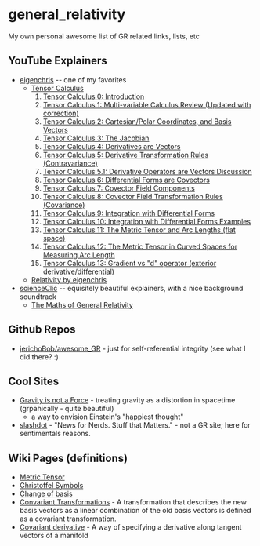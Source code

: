 # general_relativity

My own personal awesome list of GR related links, lists, etc

## YouTube Explainers

* [eigenchris](https://www.youtube.com/c/eigenchris/playlists) -- one of my favorites
  * [Tensor Calculus](https://www.youtube.com/playlist?list=PLJHszsWbB6hpk5h8lSfBkVrpjsqvUGTCx)
    1. [Tensor Calculus 0: Introduction](https://www.youtube.com/watch?v=kGXr1SF3WmA&list=PLJHszsWbB6hpk5h8lSfBkVrpjsqvUGTCx)
    2. [Tensor Calculus 1: Multi-variable Calculus Review (Updated with correction)](https://www.youtube.com/watch?v=pdtb7vhxl4w&list=PLJHszsWbB6hpk5h8lSfBkVrpjsqvUGTCx&index=2)
    3. [Tensor Calculus 2: Cartesian/Polar Coordinates, and Basis Vectors](https://www.youtube.com/watch?v=rr5qEb_kT6c&list=PLJHszsWbB6hpk5h8lSfBkVrpjsqvUGTCx&index=3)
    4. [Tensor Calculus 3: The Jacobian](https://www.youtube.com/watch?v=OMCguyCnTQk&list=PLJHszsWbB6hpk5h8lSfBkVrpjsqvUGTCx&index=4)
    5. [Tensor Calculus 4: Derivatives are Vectors](https://www.youtube.com/watch?v=9yOb9gHnLUk&list=PLJHszsWbB6hpk5h8lSfBkVrpjsqvUGTCx&index=5)
    6. [Tensor Calculus 5: Derivative Transformation Rules (Contravariance)](https://www.youtube.com/watch?v=zKuyaQ4JRs8&list=PLJHszsWbB6hpk5h8lSfBkVrpjsqvUGTCx&index=6)
    7. [Tensor Calculus 5.1: Derivative Operators are Vectors Discussion](https://www.youtube.com/watch?v=VHkL5HpL0HY&list=PLJHszsWbB6hpk5h8lSfBkVrpjsqvUGTCx&index=7)
    8. [Tensor Calculus 6: Differential Forms are Covectors](https://www.youtube.com/watch?v=XGL-vpk-8dU&list=PLJHszsWbB6hpk5h8lSfBkVrpjsqvUGTCx&index=8)
    9. [Tensor Calculus 7: Covector Field Components](https://www.youtube.com/watch?v=r_20yXBdhJk&list=PLJHszsWbB6hpk5h8lSfBkVrpjsqvUGTCx&index=9)
    10. [Tensor Calculus 8: Covector Field Transformation Rules (Covariance)](https://www.youtube.com/watch?v=4doR1XCXzKU&list=PLJHszsWbB6hpk5h8lSfBkVrpjsqvUGTCx&index=10)
    11. [Tensor Calculus 9: Integration with Differential Forms](https://www.youtube.com/watch?v=kyzSofggsqg&list=PLJHszsWbB6hpk5h8lSfBkVrpjsqvUGTCx&index=11)
    12. [Tensor Calculus 10: Integration with Differential Forms Examples](https://www.youtube.com/watch?v=PzrGGbX-_54&list=PLJHszsWbB6hpk5h8lSfBkVrpjsqvUGTCx&index=12)
    13. [Tensor Calculus 11: The Metric Tensor and Arc Lengths (flat space)](https://www.youtube.com/watch?v=BbQmTmSzUCI&list=PLJHszsWbB6hpk5h8lSfBkVrpjsqvUGTCx&index=13)
    14. [Tensor Calculus 12: The Metric Tensor in Curved Spaces for Measuring Arc Length](https://www.youtube.com/watch?v=SmjbpIgVKFs&list=PLJHszsWbB6hpk5h8lSfBkVrpjsqvUGTCx&index=14)
    15. [Tensor Calculus 13: Gradient vs "d" operator (exterior derivative/differential)](https://www.youtube.com/watch?v=nJpONHO_X5o&list=PLJHszsWbB6hpk5h8lSfBkVrpjsqvUGTCx&index=15)
  * [Relativity by eigenchris](https://www.youtube.com/playlist?list=PLJHszsWbB6hqlw73QjgZcFh4DrkQLSCQa)
* [scienceClic](https://www.youtube.com/c/ScienceClicEN) -- equisitely beautiful explainers, with a nice background soundtrack
  * [The Maths of General Relativity](https://www.youtube.com/playlist?list=PLu7cY2CPiRjVY-VaUZ69bXHZr5QslKbzo)

## Github Repos

* [jerichoBob/awesome_GR](https://github.com/jerichoBob/general_relativity) - just for self-referential integrity (see what I did there? :)

## Cool Sites

* [Gravity is not a Force](https://timhutton.github.io/GravityIsNotAForce/index.html) - treating gravity as a distortion in spacetime (grpahically - quite beautiful)
  * a way to envision Einstein's "happiest thought"
* [slashdot](https://slashdot.org/) - "News for Nerds. Stuff that Matters." - not a GR site; here for sentimentals reasons.

## Wiki Pages (definitions)

* [Metric Tensor](https://en.wikipedia.org/wiki/Metric_tensor_(general_relativity))
* [Christoffel Symbols](https://en.wikipedia.org/wiki/Christoffel_symbols)
* [Change of basis](https://en.wikipedia.org/wiki/Change_of_basis)
* [Convariant Transformations](https://en.wikipedia.org/wiki/Covariant_transformation) - A transformation that describes the new basis vectors as a linear combination of the old basis vectors is defined as a covariant transformation.
* [Covariant derivative](https://en.wikipedia.org/wiki/Covariant_derivative) - A way of specifying a derivative along tangent vectors of a manifold